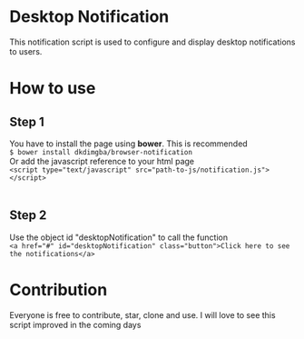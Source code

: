 # Desktop Notification
This notification script is used to configure and display desktop notifications to users.

# How to use
## Step 1
You have to install the page using <strong>bower</strong>. This is recommended<br>
```$ bower install dkdimgba/browser-notification```
<br>
Or add the javascript reference to your html page<br>
```<script type="text/javascript" src="path-to-js/notification.js"></script>```
<br><br>
## Step 2
Use the object id "desktopNotification" to call the function<br>
```<a href="#" id="desktopNotification" class="button">Click here to see the notifications</a>```

# Contribution
Everyone is free to contribute, star, clone and use. I will love to see this script improved in the coming days
